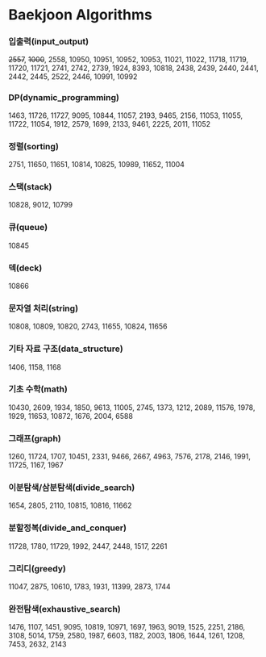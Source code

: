 # Baekjoon Algorithms

### 입출력(input_output)
~~2557~~, ~~1000~~, 2558, 10950, 10951, 10952, 10953, 11021, 11022, 11718, 11719, 11720, 11721, 2741, 2742, 2739, 1924, 8393, 10818, 2438, 2439, 2440, 2441, 2442, 2445, 2522, 2446, 10991, 10992

### DP(dynamic_programming)
1463, 11726, 11727, 9095, 10844, 11057, 2193, 9465, 2156, 11053, 11055, 11722, 11054, 1912, 2579, 1699, 2133, 9461, 2225, 2011, 11052

### 정렬(sorting)
2751, 11650, 11651, 10814, 10825, 10989, 11652, 11004

### 스택(stack)
10828, 9012, 10799

### 큐(queue)
10845

### 덱(deck)
10866

### 문자열 처리(string)
10808, 10809, 10820, 2743, 11655, 10824, 11656

### 기타 자료 구조(data_structure)
1406, 1158, 1168

### 기초 수학(math)
10430, 2609, 1934, 1850, 9613, 11005, 2745, 1373, 1212, 2089, 11576, 1978, 1929, 11653, 10872, 1676, 2004, 6588  

### 그래프(graph)
1260, 11724, 1707, 10451, 2331, 9466, 2667, 4963, 7576, 2178, 2146, 1991, 11725, 1167, 1967

### 이분탐색/삼분탐색(divide_search)
1654, 2805, 2110, 10815, 10816, 11662

### 분할정복(divide_and_conquer)
11728, 1780, 11729, 1992, 2447, 2448, 1517, 2261

### 그리디(greedy)
11047, 2875, 10610, 1783, 1931, 11399, 2873, 1744 

### 완전탐색(exhaustive_search)
1476, 1107, 1451, 9095, 10819, 10971, 1697, 1963, 9019, 1525, 2251, 2186, 3108, 5014, 1759, 2580, 1987, 6603, 1182, 2003, 1806, 1644, 1261, 1208, 7453, 2632, 2143

